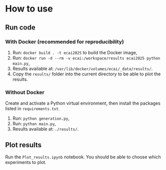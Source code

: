 # How to use

## Run code

### With Docker (recommended for reproducibility)
1. Run: `docker build . -t ecai2025` to build the Docker image,
2. Run: `docker run -d --rm -v ecai:/workspace/results ecai2025 python main.py`,
3. Results available at: `/var/lib/docker/volumes/ecai/_data/results/`.
4. Copy the `results/` folder into the current directory to be able to plot the results.

### Without Docker
Create and activate a Python virtual environment, then install the packages listed in `requirements.txt`. 

1. Run: `python generation.py`,
2. Run: `python main.py`,
3. Results available at: `./results/`.

## Plot results
Run the `Plot_results.ipynb` notebook. You should be able to choose which experiments to plot.

